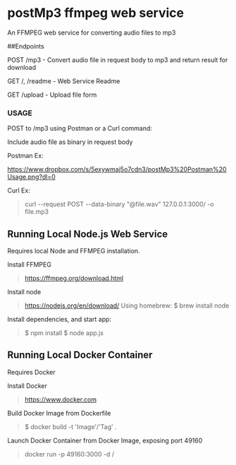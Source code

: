 # postMp3 ffmpeg web service

An FFMPEG web service for converting audio files to mp3

##Endpoints

POST /mp3 - Convert audio file in request body to mp3 and return result for download

GET /, /readme - Web Service Readme

GET /upload - Upload file form

### USAGE

POST to /mp3 using Postman or a Curl command:

Include audio file as binary in request body

Postman Ex: 

https://www.dropbox.com/s/5exywmaj5o7cdn3/postMp3%20Postman%20Usage.png?dl=0

Curl Ex:

> curl --request POST --data-binary "@file.wav"  127.0.0.1:3000/ -o file.mp3

## Running Local Node.js Web Service

Requires local Node and FFMPEG installation.

Install FFMPEG
> https://ffmpeg.org/download.html

Install node
> https://nodejs.org/en/download/
> Using homebrew: $ brew install node

Install dependencies, and start app:
> $ npm install
> $ node app.js

## Running Local Docker Container

Requires Docker

Install Docker
> https://www.docker.com

Build Docker Image from Dockerfile
> $ docker build -t 'Image'/'Tag' .

Launch Docker Container from Docker Image, exposing port 49160
> docker run -p 49160:3000 -d <Image>/<Tag>	
	